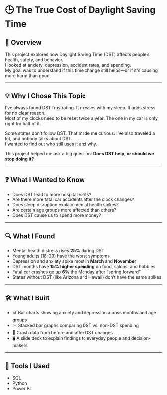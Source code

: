 # 🕒 The True Cost of Daylight Saving Time

## 📌 Overview
This project explores how Daylight Saving Time (DST) affects people’s health, safety, and behavior.  
I looked at anxiety, depression, accident rates, and spending.  
My goal was to understand if this time change still helps—or if it's causing more harm than good.

---

## 💡 Why I Chose This Topic
I’ve always found DST frustrating. It messes with my sleep. It adds stress for no clear reason.  
Most of my clocks need to be reset twice a year. The one in my car is only right for half of it.

Some states don’t follow DST. That made me curious. I’ve also traveled a lot, and nobody talks about DST.  
I wanted to find out who still uses it and why.

This project helped me ask a big question: **Does DST help, or should we stop doing it?**

---

## ❓ What I Wanted to Know
- Does DST lead to more hospital visits?  
- Are there more fatal car accidents after the clock changes?  
- Does sleep disruption explain mental health spikes?  
- Are certain age groups more affected than others?  
- Does DST cause us to spend more money?

---

## 🔍 What I Found
- Mental health distress rises **25%** during DST  
- Young adults (18–29) have the worst symptoms  
- Depression and anxiety spike most in **March** and **November**  
- DST months have **15% higher spending** on food, salons, and hobbies  
- Fatal car crashes go up **6%** the Monday after “spring forward”  
- States without DST (like Arizona and Hawaii) don’t have the same spikes

---

## 🛠️ What I Built
- 📊 Bar charts showing anxiety and depression across months and age groups  
- 📉 Stacked bar graphs comparing DST vs. non-DST spending  
- 🚗 Crash data from before and after DST changes  
- 🖥️ A slide deck to explain findings to everyday people and decision-makers

---

## 🧰 Tools I Used
- SQL  
- Python  
- Power BI  
